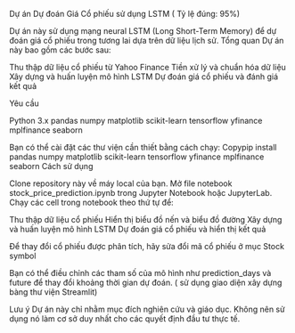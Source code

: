 Dự án Dự đoán Giá Cổ phiếu sử dụng LSTM ( Tỷ lệ đúng: 95%)

Dự án này sử dụng mạng neural LSTM (Long Short-Term Memory) để dự đoán giá cổ phiếu trong tương lai dựa trên dữ liệu lịch sử.
Tổng quan
Dự án này bao gồm các bước sau:

Thu thập dữ liệu cổ phiếu từ Yahoo Finance
Tiền xử lý và chuẩn hóa dữ liệu
Xây dựng và huấn luyện mô hình LSTM
Dự đoán giá cổ phiếu và đánh giá kết quả

Yêu cầu

Python 3.x
pandas
numpy
matplotlib
scikit-learn
tensorflow
yfinance
mplfinance
seaborn

Bạn có thể cài đặt các thư viện cần thiết bằng cách chạy:
Copypip install pandas numpy matplotlib scikit-learn tensorflow yfinance mplfinance seaborn
Cách sử dụng

Clone repository này về máy local của bạn.
Mở file notebook stock_price_prediction.ipynb trong Jupyter Notebook hoặc JupyterLab.
Chạy các cell trong notebook theo thứ tự để:

Thu thập dữ liệu cổ phiếu
Hiển thị biểu đồ nến và biểu đồ đường
Xây dựng và huấn luyện mô hình LSTM
Dự đoán giá cổ phiếu và hiển thị kết quả


Để thay đổi cổ phiếu được phân tích, hãy sửa đổi mã cổ phiếu ở mục Stock symbol

Bạn có thể điều chỉnh các tham số của mô hình như prediction_days và future để thay đổi khoảng thời gian dự đoán. ( sử dụng giao diện xây dựng bàng thư viện Streamlit)

Lưu ý
Dự án này chỉ nhằm mục đích nghiên cứu và giáo dục. Không nên sử dụng nó làm cơ sở duy nhất cho các quyết định đầu tư thực tế.
